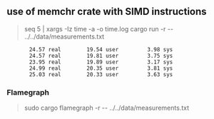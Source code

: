 ## use of memchr crate with SIMD instructions

> seq 5 | xargs -Iz time -a -o time.log cargo run -r -- ../../data/measurements.txt

```time.log
       24.57 real        19.54 user         3.98 sys
       24.57 real        19.81 user         3.75 sys
       23.95 real        19.89 user         3.17 sys
       24.99 real        20.35 user         3.81 sys
       25.03 real        20.33 user         3.63 sys

```

### Flamegraph
> sudo cargo flamegraph -r -- ../../data/measurements.txt